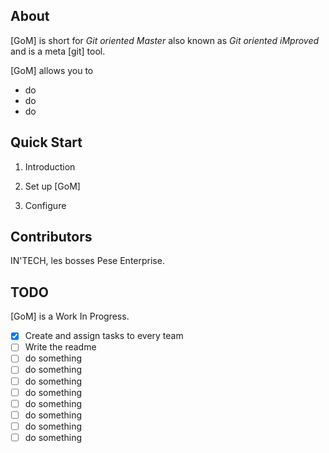 ## About

[GoM] is short for _Git oriented Master_ also known as _Git oriented iMproved_ and is a meta [git] tool.

[GoM] allows you to

* do
* do
* do

## Quick Start

1. Introduction


2. Set up [GoM]


3. Configure


## Contributors

IN'TECH, les bosses Pese Enterprise.

## TODO

[GoM] is a Work In Progress.

* [x] Create and assign tasks to every team
* [ ] Write the readme
* [ ] do something
* [ ] do something
* [ ] do something
* [ ] do something
* [ ] do something
* [ ] do something
* [ ] do something
* [ ] do something
